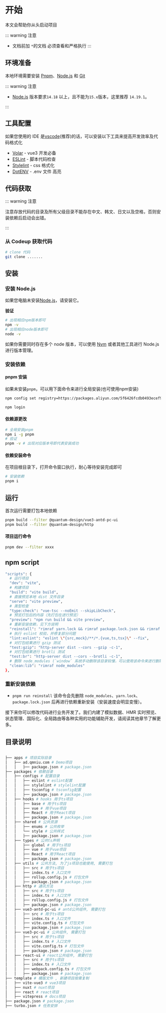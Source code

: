 # 开始

本文会帮助你从头启动项目

::: warning 注意
- 文档前加 `*`的文档 必须查看和严格执行
:::


## 环境准备

本地环境需要安装 [Pnpm](https://www.pnpm.cn/)、[Node.js](http://nodejs.org/) 和 [Git](https://git-scm.com/)

::: warning 注意

- [Node.js](http://nodejs.org/) 版本要求`14.18` 以上，且不能为`15.x`版本，这里推荐 `14.19.1`。

:::

## 工具配置

如果您使用的 IDE 是[vscode](https://code.visualstudio.com/)(推荐)的话，可以安装以下工具来提高开发效率及代码格式化

- [Volar](https://marketplace.visualstudio.com/items?itemName=johnsoncodehk.volar) - vue3 开发必备
- [ESLint](https://marketplace.visualstudio.com/items?itemName=dbaeumer.vscode-eslint) - 脚本代码检查
- [Stylelint](https://marketplace.visualstudio.com/items?itemName=stylelint.vscode-stylelint) - css 格式化
- [DotENV](https://marketplace.visualstudio.com/items?itemName=mikestead.dotenv) - .env 文件 高亮

## 代码获取

::: warning 注意

注意存放代码的目录及所有父级目录不能存在中文、韩文、日文以及空格，否则安装依赖后启动会出错。

:::

### 从 Codeup 获取代码

```bash
# clone 代码
git clone .......

```

## 安装

### 安装 Node.js

如果您电脑未安装[Node.js](https://nodejs.org/en/)，请安装它。

**验证**

```bash
# 出现相应npm版本即可
npm -v
# 出现相应node版本即可
node -v

```

如果你需要同时存在多个 node 版本，可以使用 [Nvm](https://github.com/nvm-sh/nvm) 或者其他工具进行 Node.js 进行版本管理。

### 安装依赖

#### pnpm 安装

如果未安装`pnpm`，可以用下面命令来进行全局安装(也可使用npm安装)

```bash
npm config set registry=https://packages.aliyun.com/5f6426fcdb0493ecef9118ab/npm/npm-registry/

npm login
```

#### 依赖源更改

```bash
# 全局安装pnpm
npm i -g pnpm
# 验证
pnpm -v # 出现对应版本号即代表安装成功
```

#### 依赖安装命令

在项目根目录下，打开命令窗口执行，耐心等待安装完成即可

```bash
# 安装依赖
pnpm i
```

## 运行
首次运行需要打包本地依赖

```bash
pnpm build --filter @quantum-design/vue3-antd-pc-ui
pnpm build --filter @quantum-design/http
```

#### 项目运行命令
```bash
pnpm dev --filter xxxx
```

## npm script

```bash
"scripts": {
  # 运行项目
  "dev": "vite",
  # 构建项目
  "build": "vite build",
  # 直接预览本地 dist 文件目录
  "serve": "vite preview",
  # 类型检查
  "type:check": "vue-tsc --noEmit --skipLibCheck",
  # 预览打包后的内容（先打包在进行预览）
  "preview": "npm run build && vite preview",
  # 重新安装依赖，见下方说明
  "reinstall": "rimraf yarn.lock && rimraf package.lock.json && rimraf node_modules && npm i",
  # 执行 eslint 校验，并修复部分问题
  "lint:eslint": "eslint \"{src,mock}/**/*.{vue,ts,tsx}\" --fix",
  # 对打包结果进行 gzip 测试
  "test:gzip": "http-server dist --cors --gzip -c-1",
  # 对打包结果进行 brotli 测试
  "test:br": "http-server dist --cors --brotli -c-1",
  # 删除 node_modules (`window` 系统手动删除该目录较慢，可以使用该命令来进行删除)
  "clean:lib": "rimraf node_modules"
},
```

### 重新安装依赖

- `pnpm run reinstall`
该命令会先删除 `node_modules`、`yarn.lock`、`package.lock.json` 后再进行依赖重新安装（安装速度会明显变慢）。

接下来你可以修改代码进行业务开发了。我们内建了模拟数据、HMR 实时预览、状态管理、国际化、全局路由等各种实用的功能辅助开发，请阅读其他章节了解更多。

## 目录说明

```bash

├── apps # 项目实际目录
│   ├── ad.qmniu.com # Demo项目
│   │   ├── package.json # package.json
├── packages # 依赖目录
│   ├── configs # 配置目录
│   │   ├── eslint # eslint配置
│   │   ├── stylelint # stylelint配置
│   │   ├── tsconfig # tsconfig配置
│   │   ├── package.json # package.json
│   ├── hooks # hooks 用于ts项目
│   │   ├── base # 用于ts项目
│   │   ├── vue # 用于vue项目
│   │   ├── React # 用于React项目
│   │   ├── package.json # package.json
│   ├── shared # 公共资源 
│   │   ├── enums # 公共枚举
│   │   └── style # 公共样式
│   │   ├── package.json # package.json
│   ├── types # 公共ts声明
│   │   ├── global # 用于ts项目
│   │   ├── vue # 用于vue项目
│   │   ├── React # 用于React项目
│   │   ├── package.json # package.json
│   ├── utils # 公共方法, 为了js项目也能使用, 需要打包
│   │   ├── src # 用于ts项目
│   │   ├── index.ts # 入口文件
│   │   ├── rollup.config.js # 打包文件
│   │   ├── package.json # package.json
│   ├── http # 通讯方法
│   │   ├── src # 用于ts项目
│   │   ├── index.ts # 入口文件
│   │   ├── rollup.config.js # 打包文件
│   │   ├── package.json # package.json
│   ├── vue3-antd-pc-ui # antd公共组件, 需要打包
│   │   ├── src # 用于ts项目
│   │   ├── index.ts # 入口文件
│   │   ├── vite.config.ts # 打包文件
│   │   ├── package.json # package.json
│   ├── vue3-pc-ui # 公共组件, 需要打包
│   │   ├── src # 用于ts项目
│   │   ├── index.ts # 入口文件
│   │   ├── vite.config.ts # 打包文件
│   │   ├── package.json # package.json
│   ├── react-ui # react公共组件, 需要打包
│   │   ├── src # 用于ts项目
│   │   ├── index.ts # 入口文件
│   │   ├── webpack.config.ts # 打包文件
│   │   ├── package.json # package.json
├── template # 模版文件 , 新建项目按需复制
│   ├── vite-vue3 # vue3项目
│   ├── nuxt # nuxt项目
│   ├── react # react项目
│   ├── vitepress # docs项目
├── package.json # package.json
├── turbo.json # 任务安排

```

